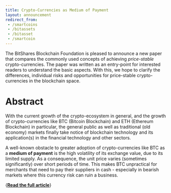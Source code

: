 ```yaml
---
title: Crypto-Currencies as Medium of Payment
layout: announcement
redirect_from: 
 - /smartcoins
 - /bitassets
 - /bitasset
 - /smartcoin
---
```


The BitShares Blockchain Foundation is pleased to announce a new paper
that compares the commonly used concepts of achieving *price-stable*
crypto-currencies. The paper was written as an entry-point for
interested readers to understand the basic aspects. With this, we hope
to clarify the differences, individual risks and opportunities for
price-stable crypto-currencies in the blockchain space.

# Abstract

With the current growth of the crypto-ecosystem in general, and the
growth of crypto-currencies like BTC (Bitcoin Blockchain) and ETH
(Ethereum Blockchain) in particular, the general public as well as
traditional (old economy) markets finally take notice of blockchain
technology and its application(s) in the financial technology and other
sectors.

A well-known obstacle to greater adoption of crypto-currencies like BTC
as a **medium of payment** is the high volatility of its exchange value,
due to its limited supply. As a consequence, the unit price varies
(sometimes significantly) over short periods of time. This makes BTC
unpractical for merchants that need to pay their suppliers in cash -
especially in bearish markets where this currency risk can ruin a
business.

{[**Read the full article**](/download/articles/cryptocurrencies_as_medium_of_payment.pdf)}
